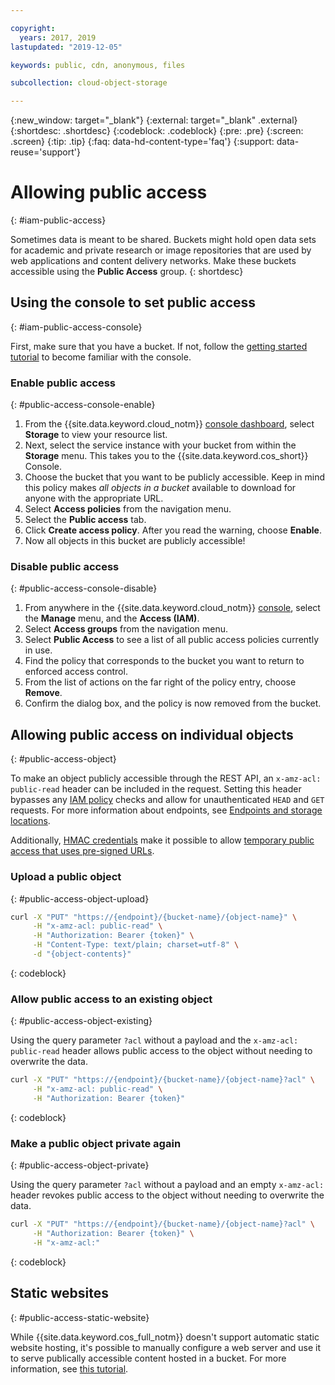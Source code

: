 ```yaml
---

copyright:
  years: 2017, 2019
lastupdated: "2019-12-05"

keywords: public, cdn, anonymous, files

subcollection: cloud-object-storage

---
```

{:new_window: target="_blank"}
{:external: target="_blank" .external}
{:shortdesc: .shortdesc}
{:codeblock: .codeblock}
{:pre: .pre}
{:screen: .screen}
{:tip: .tip}
{:faq: data-hd-content-type='faq'}
{:support: data-reuse='support'}

# Allowing public access
{: #iam-public-access}

Sometimes data is meant to be shared. Buckets might hold open data sets for academic and private research or image repositories that are used by web applications and content delivery networks. Make these buckets accessible using the **Public Access** group.
{: shortdesc}

## Using the console to set public access
{: #iam-public-access-console}

First, make sure that you have a bucket. If not, follow the [getting started tutorial](/docs/services/cloud-object-storage?topic=cloud-object-storage-getting-started) to become familiar with the console.

### Enable public access
{: #public-access-console-enable}

1. From the {{site.data.keyword.cloud_notm}} [console dashboard](https://cloud.ibm.com/), select **Storage** to view your resource list.
2. Next, select the service instance with your bucket from within the **Storage** menu. This takes you to the {{site.data.keyword.cos_short}} Console.
3. Choose the bucket that you want to be publicly accessible. Keep in mind this policy makes _all objects in a bucket_ available to download for anyone with the appropriate URL.
4. Select **Access policies** from the navigation menu.
5. Select the **Public access** tab.
6. Click **Create access policy**. After you read the warning, choose **Enable**.
7. Now all objects in this bucket are publicly accessible!

### Disable public access
{: #public-access-console-disable}

1. From anywhere in the {{site.data.keyword.cloud_notm}} [console](https://cloud.ibm.com/), select the **Manage** menu, and the **Access (IAM)**.
2. Select **Access groups** from the navigation menu.
3. Select **Public Access** to see a list of all public access policies currently in use.
4. Find the policy that corresponds to the bucket you want to return to enforced access control.
5. From the list of actions on the far right of the policy entry, choose **Remove**.
6. Confirm the dialog box, and the policy is now removed from the bucket.

## Allowing public access on individual objects
{: #public-access-object}

To make an object publicly accessible through the REST API, an `x-amz-acl: public-read` header can be included in the request. Setting this header bypasses any [IAM policy](/docs/services/cloud-object-storage/iam?topic=cloud-object-storage-iam-overview) checks and allow for unauthenticated `HEAD` and `GET` requests. For more information about endpoints, see [Endpoints and storage locations](/docs/services/cloud-object-storage?topic=cloud-object-storage-endpoints#endpoints).

Additionally, [HMAC credentials](/docs/cloud-object-storage?topic=cloud-object-storage-uhc-hmac-credentials-main-signature) make it possible to allow [temporary public access that uses pre-signed URLs](/docs/services/cloud-object-storage/hmac?topic=cloud-object-storage-presign-url).

### Upload a public object
{: #public-access-object-upload}

```sh
curl -X "PUT" "https://{endpoint}/{bucket-name}/{object-name}" \
     -H "x-amz-acl: public-read" \
     -H "Authorization: Bearer {token}" \
     -H "Content-Type: text/plain; charset=utf-8" \
     -d "{object-contents}"
```
{: codeblock}

### Allow public access to an existing object
{: #public-access-object-existing}

Using the query parameter `?acl` without a payload and the `x-amz-acl: public-read` header allows public access to the object without needing to overwrite the data.

```sh
curl -X "PUT" "https://{endpoint}/{bucket-name}/{object-name}?acl" \
     -H "x-amz-acl: public-read" \
     -H "Authorization: Bearer {token}"
```
{: codeblock}

### Make a public object private again
{: #public-access-object-private}

Using the query parameter `?acl` without a payload and an empty `x-amz-acl:` header revokes public access to the object without needing to overwrite the data.

```sh
curl -X "PUT" "https://{endpoint}/{bucket-name}/{object-name}?acl" \
     -H "Authorization: Bearer {token}" \
     -H "x-amz-acl:"
```
{: codeblock}

## Static websites
{: #public-access-static-website}

While {{site.data.keyword.cos_full_notm}} doesn't support automatic static website hosting, it's possible to manually configure a web server and use it to serve publically accessible content hosted in a bucket. For more information, see [this tutorial](https://www.ibm.com/cloud/blog/static-websites-cloud-object-storage-cos).
